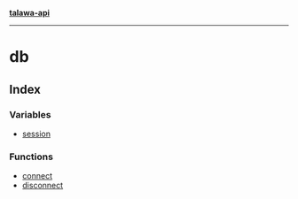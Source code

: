 [**talawa-api**](../README.md)

***

# db

## Index

### Variables

- [session](variables/session.md)

### Functions

- [connect](functions/connect.md)
- [disconnect](functions/disconnect.md)
